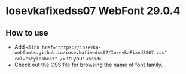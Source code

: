 # Iosevkafixedss07 WebFont 29.0.4

## How to use

- Add `<link href="https://iosevka-webfonts.github.io/iosevkafixedss07/IosevkaFixedSS07.css" rel="stylesheet" />` to your `<head>`.
- Check out the [CSS file](./IosevkaFixedSS07.css) for browsing the name of font family.
